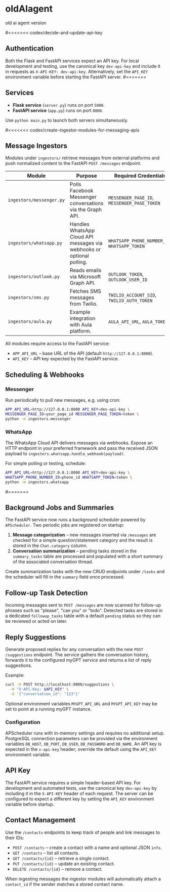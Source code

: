 # oldAIagent
old ai agent version

#<<<<<<< codex/decide-and-update-api-key
## Authentication

Both the Flask and FastAPI services expect an API key. For local development and
testing, use the canonical key `dev-api-key` and include it in requests as
`X-API-KEY: dev-api-key`. Alternatively, set the `API_KEY` environment variable
before starting the FastAPI server.
#=======
## Services

- **Flask service** (`server.py`) runs on port `5000`.
- **FastAPI service** (`app.py`) runs on port `8000`.

Use `python main.py` to launch both servers simultaneously.

#<<<<<<< codex/create-ingestor-modules-for-messaging-apis
## Message Ingestors

Modules under `ingestors/` retrieve messages from external platforms and push
normalized content to the FastAPI `POST /messages` endpoint.

| Module | Purpose | Required Credentials |
|-------|---------|----------------------|
| `ingestors/messenger.py` | Polls Facebook Messenger conversations via the Graph API. | `MESSENGER_PAGE_ID`, `MESSENGER_PAGE_TOKEN` |
| `ingestors/whatsapp.py` | Handles WhatsApp Cloud API messages via webhooks or optional polling. | `WHATSAPP_PHONE_NUMBER_ID`, `WHATSAPP_TOKEN` |
| `ingestors/outlook.py` | Reads emails via Microsoft Graph API. | `OUTLOOK_TOKEN`, `OUTLOOK_USER_ID` |
| `ingestors/sms.py` | Fetches SMS messages from Twilio. | `TWILIO_ACCOUNT_SID`, `TWILIO_AUTH_TOKEN` |
| `ingestors/aula.py` | Example integration with Aula platform. | `AULA_API_URL`, `AULA_TOKEN` |

All modules require access to the FastAPI service:

- `APP_API_URL` – base URL of the API (default `http://127.0.0.1:8000`).
- `API_KEY` – API key expected by the FastAPI service.

## Scheduling & Webhooks

### Messenger
Run periodically to pull new messages, e.g. using cron:

```bash
APP_API_URL=http://127.0.0.1:8000 API_KEY=dev-api-key \
MESSENGER_PAGE_ID=your_page_id MESSENGER_PAGE_TOKEN=token \
python -m ingestors.messenger
```

### WhatsApp
The WhatsApp Cloud API delivers messages via webhooks. Expose an HTTP endpoint
in your preferred framework and pass the received JSON payload to
`ingestors.whatsapp.handle_webhook(payload)`.

For simple polling or testing, schedule:

```bash
APP_API_URL=http://127.0.0.1:8000 API_KEY=dev-api-key \
WHATSAPP_PHONE_NUMBER_ID=phone_id WHATSAPP_TOKEN=token \
python -m ingestors.whatsapp
```
#=======
## Background Jobs and Summaries

The FastAPI service now runs a background scheduler powered by
`APScheduler`. Two periodic jobs are registered on startup:

1. **Message categorization** – new messages inserted via `/messages`
   are checked for a simple question/statement category and the result is
   stored in the `Chat.category` column.
2. **Conversation summarization** – pending tasks stored in the
   `summary_tasks` table are processed and populated with a short summary
   of the associated conversation thread.

Create summarization tasks with the new CRUD endpoints under `/tasks`
and the scheduler will fill in the `summary` field once processed.

## Follow-up Task Detection

Incoming messages sent to `POST /messages` are now scanned for follow-up
phrases such as "please", "can you" or "todo". Detected tasks are stored
in a dedicated `followup_tasks` table with a default `pending` status so
they can be reviewed or acted on later.

## Reply Suggestions

Generate proposed replies for any conversation with the new
`POST /suggestions` endpoint. The service gathers the conversation
history, forwards it to the configured myGPT service and returns a list
of reply suggestions.

Example:

```bash
curl -X POST http://localhost:8000/suggestions \
  -H "X-API-Key: $API_KEY" \
  -d '{"conversation_id": "123"}'
```

Optional environment variables `MYGPT_API_URL` and `MYGPT_API_KEY` may be
set to point at a running myGPT instance.

### Configuration

APScheduler runs with in-memory settings and requires no additional
setup. PostgreSQL connection parameters can be provided via the
environment variables `DB_HOST`, `DB_PORT`, `DB_USER`, `DB_PASSWORD` and
`DB_NAME`. An API key is expected in the `x-api-key` header; override the
default using the `API_KEY` environment variable.

## API Key

The FastAPI service requires a simple header-based API key. For development
and automated tests, use the canonical key `dev-api-key` by including it in the
`X-API-KEY` header of each request. The server can be configured to expect a
different key by setting the `API_KEY` environment variable before startup.

## Contact Management

Use the `/contacts` endpoints to keep track of people and link messages to
their IDs:

- `POST /contacts` – create a contact with a name and optional JSON `info`.
- `GET /contacts` – list all contacts.
- `GET /contacts/{id}` – retrieve a single contact.
- `PUT /contacts/{id}` – update an existing contact.
- `DELETE /contacts/{id}` – remove a contact.

When ingesting messages the ingestor modules will automatically attach a
`contact_id` if the sender matches a stored contact name.
